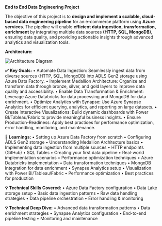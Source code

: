 **End to End Data Engineering Project**

The objective of this project is to **design and implement a scalable, cloud-based data engineering pipeline** for an e-commerce platform using **Azure services**. The pipeline will enable **efficient data ingestion, transformation, enrichment** by integrating multiple data sources **(HTTP, SQL, MongoDB)**, ensuring data quality, and providing actionable insights through advanced analytics and visualization tools.

**Architecture:**

![Architecture Diagram](https://github.com/user-attachments/assets/931a0675-296e-4f75-9330-94311f1997d0)

**✅ Key Goals:**
•	Automate Data Ingestion: Seamlessly ingest data from diverse sources (HTTP, SQL, MongoDB) into ADLS Gen2 storage using Azure Data Factory.
•	Implement Medallion Architecture: Organize and transform data through bronze, silver, and gold layers to improve data quality and accessibility.
•	Enable Data Transformation & Enrichment: Leverage Azure Databricks for data processing and MongoDB for data enrichment.
•	Optimize Analytics with Synapse: Use Azure Synapse Analytics for efficient querying, analytics, and reporting on large datasets.
•	Create Interactive Visualizations: Build dynamic dashboards with Power BI/Tableau/Fabric to provide meaningful business insights.
•	Ensure Production-Readiness: Apply best practices for performance optimization, error handling, monitoring, and maintenance.

**🎯 Learnings:**
•	Setting up Azure Data Factory from scratch 
•	Configuring ADLS Gen2 storage 
•	Understanding Medallion Architecture basics 
•	Implementing data ingestion from multiple sources 
•	HTTP endpoints (GitHub) 
•	SQL Tables 
•	Creating your first data pipeline 
•	Real-world implementation scenarios 
•	Performance optimization techniques
•	Azure Databricks implementation 
•	Data transformation techniques 
•	MongoDB integration for data enrichment 
•	Synapse Analytics setup 
•	Visualization with Power BI/Tableau/Fabric 
•	Performance optimization 
•	Best practices for production

**💡 Technical Skills Covered:**
•	Azure Data Factory configuration 
•	Data Lake storage setup 
•	Basic data ingestion patterns 
•	Raw data handling strategies 
•	Data pipeline orchestration 
•	Error handling & monitoring

**💡 Technical Deep Dive:**
•	Advanced data transformation patterns 
•	Data enrichment strategies 
•	Synapse Analytics configuration 
•	End-to-end pipeline testing 
•	Monitoring and maintenance

